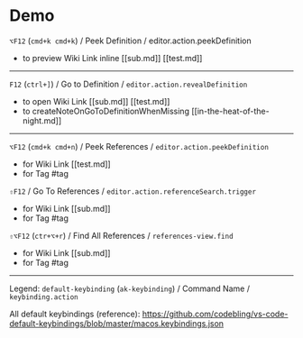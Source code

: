 # Demo

`⌥F12` (`cmd+k cmd+k`) / Peek Definition / editor.action.peekDefinition

- to preview Wiki Link inline [[sub.md]] [[test.md]]

---

`F12` (`ctrl+]`) / Go to Definition / `editor.action.revealDefinition`

- to open Wiki Link [[sub.md]] [[test.md]]
- to createNoteOnGoToDefinitionWhenMissing [[in-the-heat-of-the-night.md]]

---

`⌥F12` (`cmd+k cmd+n`) / Peek References / `editor.action.peekDefinition`

- for Wiki Link [[test.md]]
- for Tag #tag

`⇧F12` / Go To References / `editor.action.referenceSearch.trigger`

- for Wiki Link [[sub.md]]
- for Tag #tag

`⇧⌥F12` (`ctr+⌥+r`) / Find All References / `references-view.find`

- for Wiki Link [[sub.md]]
- for Tag #tag

---

Legend:
`default-keybinding` (`ak-keybinding`) / Command Name / `keybinding.action`

All default keybindings (reference):
https://github.com/codebling/vs-code-default-keybindings/blob/master/macos.keybindings.json
